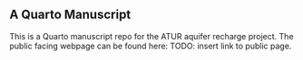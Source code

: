 ## A Quarto Manuscript

This is a Quarto manuscript repo for the ATUR aquifer recharge project. The public facing webpage can be found here:
TODO: insert link to public page.


